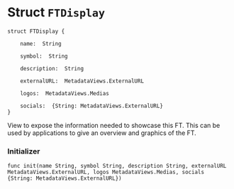 # Struct `FTDisplay`

```cadence
struct FTDisplay {

    name:  String

    symbol:  String

    description:  String

    externalURL:  MetadataViews.ExternalURL

    logos:  MetadataViews.Medias

    socials:  {String: MetadataViews.ExternalURL}
}
```

View to expose the information needed to showcase this FT.
This can be used by applications to give an overview and
graphics of the FT.

### Initializer

```cadence
func init(name String, symbol String, description String, externalURL MetadataViews.ExternalURL, logos MetadataViews.Medias, socials {String: MetadataViews.ExternalURL})
```


